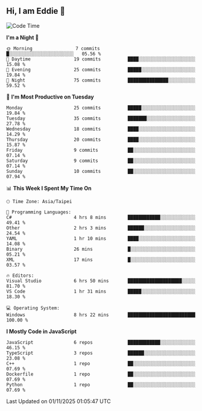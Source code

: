 ## Hi, I am Eddie 👋

<!--START_SECTION:waka-->
![Code Time](http://img.shields.io/badge/Code%20Time-920%20hrs%2038%20mins-blue)

**I'm a Night 🦉** 

```text
🌞 Morning                7 commits           █░░░░░░░░░░░░░░░░░░░░░░░░   05.56 % 
🌆 Daytime                19 commits          ████░░░░░░░░░░░░░░░░░░░░░   15.08 % 
🌃 Evening                25 commits          █████░░░░░░░░░░░░░░░░░░░░   19.84 % 
🌙 Night                  75 commits          ███████████████░░░░░░░░░░   59.52 % 
```
📅 **I'm Most Productive on Tuesday** 

```text
Monday                   25 commits          █████░░░░░░░░░░░░░░░░░░░░   19.84 % 
Tuesday                  35 commits          ███████░░░░░░░░░░░░░░░░░░   27.78 % 
Wednesday                18 commits          ████░░░░░░░░░░░░░░░░░░░░░   14.29 % 
Thursday                 20 commits          ████░░░░░░░░░░░░░░░░░░░░░   15.87 % 
Friday                   9 commits           ██░░░░░░░░░░░░░░░░░░░░░░░   07.14 % 
Saturday                 9 commits           ██░░░░░░░░░░░░░░░░░░░░░░░   07.14 % 
Sunday                   10 commits          ██░░░░░░░░░░░░░░░░░░░░░░░   07.94 % 
```


📊 **This Week I Spent My Time On** 

```text
🕑︎ Time Zone: Asia/Taipei

💬 Programming Languages: 
C#                       4 hrs 8 mins        ████████████░░░░░░░░░░░░░   49.41 % 
Other                    2 hrs 3 mins        ██████░░░░░░░░░░░░░░░░░░░   24.54 % 
YAML                     1 hr 10 mins        ████░░░░░░░░░░░░░░░░░░░░░   14.08 % 
Binary                   26 mins             █░░░░░░░░░░░░░░░░░░░░░░░░   05.21 % 
XML                      17 mins             █░░░░░░░░░░░░░░░░░░░░░░░░   03.57 % 

🔥 Editors: 
Visual Studio            6 hrs 50 mins       ████████████████████░░░░░   81.70 % 
VS Code                  1 hr 31 mins        █████░░░░░░░░░░░░░░░░░░░░   18.30 % 

💻 Operating System: 
Windows                  8 hrs 22 mins       █████████████████████████   100.00 % 
```

**I Mostly Code in JavaScript** 

```text
JavaScript               6 repos             ████████████░░░░░░░░░░░░░   46.15 % 
TypeScript               3 repos             ██████░░░░░░░░░░░░░░░░░░░   23.08 % 
C++                      1 repo              ██░░░░░░░░░░░░░░░░░░░░░░░   07.69 % 
Dockerfile               1 repo              ██░░░░░░░░░░░░░░░░░░░░░░░   07.69 % 
Python                   1 repo              ██░░░░░░░░░░░░░░░░░░░░░░░   07.69 % 
```




 Last Updated on 01/11/2025 01:05:47 UTC
<!--END_SECTION:waka-->
